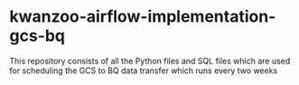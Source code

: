# kwanzoo-airflow-implementation-gcs-bq
This repository consists of all the Python files and SQL files which are used for scheduling the GCS to BQ data transfer which runs every two weeks

